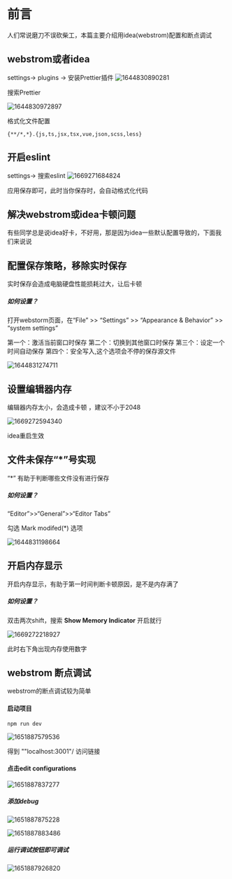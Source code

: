 # 前言

人们常说磨刀不误砍柴工，本篇主要介绍用idea(webstrom)配置和断点调试



## webstrom或者idea

settings-> plugins -> 安装Prettier插件
![1644830890281](https://github.jzfai.top/file/vap-assets/1644830890281.png)

搜索Prettier

![1644830972897](https://github.jzfai.top/file/vap-assets/1644830972897.png)

格式化文件配置

```text
{**/*,*}.{js,ts,jsx,tsx,vue,json,scss,less}
```



## 开启eslint

settings-> 搜索eslint
![1669271684824](https://github.jzfai.top/file/vap-assets/1669271684824.png)

应用保存即可，此时当你保存时，会自动格式化代码



## 解决webstrom或idea卡顿问题

有些同学总是说idea好卡，不好用，那是因为idea一些默认配置导致的，下面我们来说说



## 配置保存策略，移除实时保存

实时保存会造成电脑硬盘性能损耗过大，让后卡顿

##### 如何设置？

打开webstorm页面，在“File” >> “Settings” >> “Appearance & Behavior” >> “system settings”

第一个：激活当前窗口时保存
第二个：切换到其他窗口时保存
第三个：设定一个时间自动保存
第四个：安全写入,这个选项会不停的保存源文件


![1644831274711](https://github.jzfai.top/file/vap-assets/1644831274711.png)



## 设置编辑器内存

编辑器内存太小，会造成卡顿 ，建议不小于2048

![1669272594340](https://github.jzfai.top/file/vap-assets/1669272594340.png)

idea重启生效



## 文件未保存“*”号实现

“*” 有助于判断哪些文件没有进行保存



##### 如何设置？

“Editor”>>“General”>>“Editor Tabs”

勾选 Mark modifed(*) 选项

![1644831198664](https://github.jzfai.top/file/vap-assets/1644831198664.png)



## 开启内存显示

开启内存显示，有助于第一时间判断卡顿原因，是不是内存满了



##### 如何设置？

双击两次shift，搜索 **Show Memory Indicator**  开启就行

![1669272218927](https://github.jzfai.top/file/vap-assets/1669272218927.png)

此时右下角出现内存使用数字



## webstrom 断点调试

webstrom的断点调试较为简单

#### 启动项目

```
npm run dev 
```

![1651887579536](https://github.jzfai.top/file/vap-assets/1651887579536.png)

得到 ""localhost:3001"/ 访问链接

#### 点击edit configurations

![1651887837277](https://github.jzfai.top/file/vap-assets/1651887837277.png)

##### 添加debug

![1651887875228](https://github.jzfai.top/file/vap-assets/1651887875228.png)

![1651887883486](https://github.jzfai.top/file/vap-assets/1651887883486.png)

##### 运行调试按钮即可调试

![1651887926820](https://github.jzfai.top/file/vap-assets/1651887926820.png)

